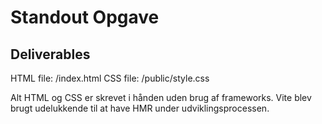 # Standout Opgave

## Deliverables

HTML file: /index.html
CSS file: /public/style.css

Alt HTML og CSS er skrevet i hånden uden brug af frameworks.
Vite blev brugt udelukkende til at have HMR under udviklingsprocessen.
